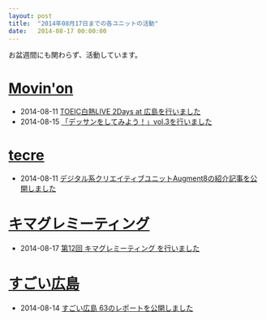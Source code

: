 ```yaml
---
layout: post
title:  "2014年08月17日までの各ユニットの活動"
date:   2014-08-17 00:00:00
---
```


お盆週間にも関わらず、活動しています。

# [Movin'on](http://coworking-hiroshima.com/)

* 2014-08-11 [TOEIC白熱LIVE 2Days at 広島を行いました](http://www.facebook.com/movinon.hiroshima/posts/799499716737475)
* 2014-08-15 [「デッサンをしてみよう！」vol.3を行いました](http://www.facebook.com/events/332237246939195/permalink/332237250272528/)


# [tecre](http://tecre.jp/)

* 2014-08-11 [デジタル系クリエイティブユニットAugment8の紹介記事を公開しました](http://tecre.jp/augment8/)


# [キマグレミーティング](https://www.facebook.com/kimaguremeeting)

* 2014-08-17 [第12回 キマグレミーティング を行いました](https://www.facebook.com/kimaguremeeting/photos/a.518994288177142.1073741829.501348703275034/682890818454154/?type=1)


# [すごい広島](http://great-h.github.io/)

* 2014-08-14 [すごい広島 63のレポートを公開しました](http://www.facebook.com/great.hiroshima/posts/434289160047068)
